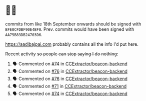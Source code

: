 # 👋🏻
<!--
**aadibajpai/aadibajpai** is a ✨ _special_ ✨ repository because its `README.md` (this file) appears on your GitHub profile.
-->
commits from like 18th September onwards should be signed with `BFE0CFDBF90E4BF0`. Prev. commits would have been signed with `AA75B83DB24703D6`.

https://aadibajpai.com probably contains all the info I'd put here.

Recent activity ~~so people can stop saying I do nothing~~:
<!--START_SECTION:activity-->
1. 🗣 Commented on [#74](https://github.com/CCExtractor/beacon-backend/issues/74) in [CCExtractor/beacon-backend](https://github.com/CCExtractor/beacon-backend)
2. 🗣 Commented on [#76](https://github.com/CCExtractor/beacon-backend/issues/76) in [CCExtractor/beacon-backend](https://github.com/CCExtractor/beacon-backend)
3. 🗣 Commented on [#76](https://github.com/CCExtractor/beacon-backend/issues/76) in [CCExtractor/beacon-backend](https://github.com/CCExtractor/beacon-backend)
4. 🗣 Commented on [#71](https://github.com/CCExtractor/beacon-backend/issues/71) in [CCExtractor/beacon-backend](https://github.com/CCExtractor/beacon-backend)
5. 🗣 Commented on [#74](https://github.com/CCExtractor/beacon-backend/issues/74) in [CCExtractor/beacon-backend](https://github.com/CCExtractor/beacon-backend)
<!--END_SECTION:activity-->
